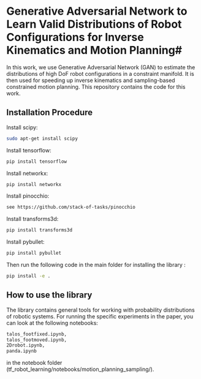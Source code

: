 # Generative Adversarial Network to Learn Valid Distributions of Robot Configurations for Inverse Kinematics and Motion Planning#

In this work, we use Generative Adversarial Network (GAN) to estimate the distributions of high DoF robot configurations in a constraint manifold. It is then used for speeding up inverse kinematics and sampling-based constrained motion planning. This repository contains the code for this work.

## Installation Procedure ##
Install scipy:
```bash
sudo apt-get install scipy
```

Install tensorflow:
```bash
pip install tensorflow
```


Install networkx:
```bash
pip install networkx
```
Install pinocchio:
```bash
see https://github.com/stack-of-tasks/pinocchio
```

Install transforms3d:
```bash
pip install transforms3d
```

Install pybullet:
```bash
pip install pybullet
```


Then run the following code in the main folder for installing the library :
```bash
pip install -e .
```

## How to use the library ##
The library contains general tools for working with probability distributions of robotic systems. For running the specific experiments in the paper, you can look at the following notebooks:
```bash
talos_footfixed.ipynb,
talos_footmoved.ipynb,
2Drobot.ipynb,
panda.ipynb
```
in the notebook folder (tf_robot_learning/notebooks/motion_planning_sampling/).
